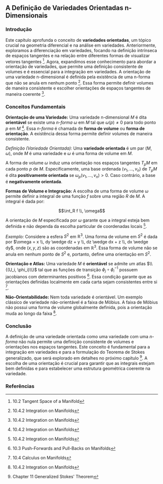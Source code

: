 ## A Definição de Variedades Orientadas n-Dimensionais

### Introdução
Este capítulo aprofunda o conceito de **variedades orientadas**, um tópico crucial na geometria diferencial e na análise em variedades. Anteriormente, exploramos a diferenciação em variedades, focando na definição intrínseca de espaços tangentes e na relação entre diferentes formas de visualizar vetores tangentes [^2]. Agora, expandimos esse conhecimento para abordar a orientação de variedades, que permite uma definição consistente de volumes e é essencial para a integração em variedades. A orientação de uma variedade n-dimensional é definida pela existência de uma n-forma que não se anula em nenhum ponto [^328]. Essa forma permite definir volumes de maneira consistente e escolher orientações de espaços tangentes de maneira coerente [^328].

### Conceitos Fundamentais

**Orientação de uma Variedade:** Uma variedade n-dimensional *M* é dita **orientável** se existe uma *n-forma* $\omega$ em *M* tal que $\omega(p) \neq 0$ para todo ponto *p* em *M* [^328]. Essa *n-forma* é chamada de **forma de volume** ou **forma de orientação**. A existência dessa forma permite definir volumes de maneira consistente.

*Definição (Variedade Orientada):* Uma **variedade orientada** é um par $(M, \omega)$, onde *M* é uma variedade e $\omega$ é uma forma de volume em *M*.

A forma de volume $\omega$ induz uma orientação nos espaços tangentes $T_pM$ em cada ponto *p* de *M*. Especificamente, uma base ordenada $(v_1, \dots, v_n)$ de $T_pM$ é dita **positivamente orientada** se $\omega_p(v_1, \dots, v_n) > 0$. Caso contrário, a base é **negativamente orientada**.

**Formas de Volume e Integração:** A escolha de uma forma de volume $\omega$ permite definir a integral de uma função *f* sobre uma região *R* de *M*. A integral é dada por:

$$\int_R f \\, \omega$$

A orientação de *M* especificada por $\omega$ garante que a integral esteja bem definida e não dependa da escolha particular de coordenadas locais [^328].

*Exemplo:* Considere a esfera $S^2$ em $\mathbb{R}^3$. Uma forma de volume em $S^2$ é dada por $\omega = x \\, dy \wedge dz + y \\, dz \wedge dx + z \\, dx \wedge dy$, onde $(x, y, z)$ são as coordenadas em $\mathbb{R}^3$. Essa forma de volume não se anula em nenhum ponto de $S^2$ e, portanto, define uma orientação em $S^2$.

**Orientação e Atlas:** Uma variedade *M* é **orientável** se admite um atlas $\\{(U_i, \phi_i)\\}$ tal que as funções de transição $\phi_j \circ \phi_i^{-1}$ possuem jacobianos com determinantes positivos [^330]. Essa condição garante que as orientações definidas localmente em cada carta sejam consistentes entre si [^329].

**Não-Orientabilidade:** Nem toda variedade é orientável. Um exemplo clássico de variedade não-orientável é a faixa de Möbius. A faixa de Möbius não possui uma forma de volume globalmente definida, pois a orientação muda ao longo da faixa [^328].

### Conclusão

A definição de uma variedade orientada como uma variedade com uma *n-forma* não nula permite uma definição consistente de volumes e orientações nos espaços tangentes. Este conceito é fundamental para a integração em variedades e para a formulação do Teorema de Stokes generalizado, que será explorado em detalhes no próximo capítulo [^337]. A escolha de uma orientação é crucial para garantir que as integrais estejam bem definidas e para estabelecer uma estrutura geométrica coerente na variedade.

### Referências
[^2]: 10.2 Tangent Space of a Manifold
[^328]: 10.4.2 Integration on Manifolds
[^329]: 10.4 Calculus on Manifolds
[^330]: 10.3 Push-Forwards and Pull-Backs on Manifolds
[^337]: Chapter 11 Generalized Stokes' Theorem
<!-- END -->